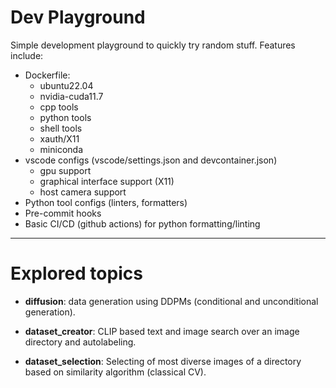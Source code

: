 # Dev Playground

Simple development playground to quickly try random stuff. Features include:

- Dockerfile:
  - ubuntu22.04
  - nvidia-cuda11.7
  - cpp tools
  - python tools
  - shell tools
  - xauth/X11
  - miniconda
- vscode configs (vscode/settings.json and devcontainer.json)
  - gpu support
  - graphical interface support (X11)
  - host camera support
- Python tool configs (linters, formatters)
- Pre-commit hooks
- Basic CI/CD (github actions) for python formatting/linting

---

# Explored topics

- **diffusion**: data generation using DDPMs (conditional and unconditional generation).

- **dataset_creator**: CLIP based text and image search over an image directory and autolabeling.

- **dataset_selection**: Selecting of most diverse images of a directory based on similarity algorithm (classical CV).
